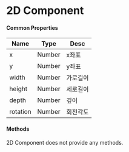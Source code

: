 # 2D Component

#### Common Properties
| Name | Type | Desc |
| --- | --- | --- |
| x | Number | x좌표 |
| y | Number | y좌표 |
| width | Number | 가로길이 |
| height | Number | 세로길이 |
| depth | Number | 깊이 |
| rotation | Number | 회전각도 |

#### Methods

2D Component does not provide any methods.